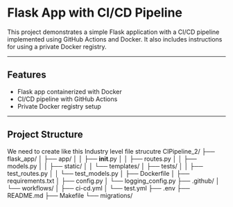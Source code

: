 # Flask App with CI/CD Pipeline

This project demonstrates a simple Flask application with a CI/CD pipeline implemented using GitHub Actions and Docker. It also includes instructions for using a private Docker registry.

---

## Features
- Flask app containerized with Docker
- CI/CD pipeline with GitHub Actions
- Private Docker registry setup

---

## Project Structure

We need to create like this Industry level file strucutre
CIPipeline_2/
├── flask_app/
│   ├── app/
│   │   ├── __init__.py
│   │   ├── routes.py
│   │   ├── models.py
│   │   ├── static/
│   │   └── templates/
│   ├── tests/
│   │   ├── test_routes.py
│   │   └── test_models.py
│   ├── Dockerfile
│   ├── requirements.txt
│   ├── config.py
│   └── logging_config.py
├── .github/
│   └── workflows/
│       ├── ci-cd.yml
│       └── test.yml
├── .env
├── README.md
├── Makefile
└── migrations/

